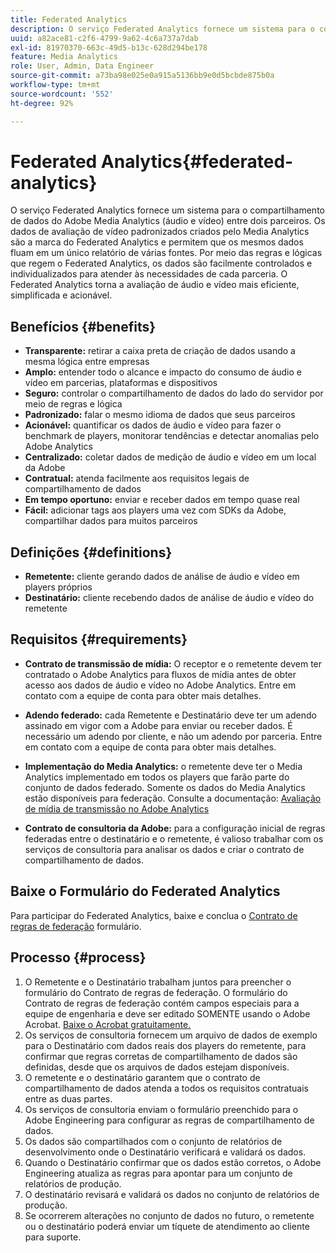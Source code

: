 ```yaml
---
title: Federated Analytics
description: O serviço Federated Analytics fornece um sistema para o compartilhamento de dados de mídia de streaming da Adobe Analytics entre dois parceiros.
uuid: a82ace81-c2f6-4799-9a62-4c6a737a7dab
exl-id: 81970370-663c-49d5-b13c-628d294be178
feature: Media Analytics
role: User, Admin, Data Engineer
source-git-commit: a73ba98e025e0a915a5136bb9e0d5bcbde875b0a
workflow-type: tm+mt
source-wordcount: '552'
ht-degree: 92%

---
```


# Federated Analytics{#federated-analytics}

O serviço Federated Analytics fornece um sistema para o compartilhamento de dados do Adobe Media Analytics (áudio e vídeo) entre dois parceiros. Os dados de avaliação de vídeo padronizados criados pelo Media Analytics são a marca do Federated Analytics e permitem que os mesmos dados fluam em um único relatório de várias fontes.
Por meio das regras e lógicas que regem o Federated Analytics, os dados são facilmente controlados e individualizados para atender às necessidades de cada parceria. O Federated Analytics torna a avaliação de áudio e vídeo mais eficiente, simplificada e acionável.

## Benefícios {#benefits}

* **Transparente:** retirar a caixa preta de criação de dados usando a mesma lógica entre empresas
* **Amplo:** entender todo o alcance e impacto do consumo de áudio e vídeo em parcerias, plataformas e dispositivos
* **Seguro:** controlar o compartilhamento de dados do lado do servidor por meio de regras e lógica
* **Padronizado:** falar o mesmo idioma de dados que seus parceiros
* **Acionável:** quantificar os dados de áudio e vídeo para fazer o benchmark de players, monitorar tendências e detectar anomalias pelo Adobe Analytics
* **Centralizado:** coletar dados de medição de áudio e vídeo em um local da Adobe
* **Contratual:** atenda facilmente aos requisitos legais de compartilhamento de dados
* **Em tempo oportuno:** enviar e receber dados em tempo quase real
* **Fácil:** adicionar tags aos players uma vez com SDKs da Adobe, compartilhar dados para muitos parceiros

## Definições {#definitions}

* **Remetente:** cliente gerando dados de análise de áudio e vídeo em players próprios
* **Destinatário:** cliente recebendo dados de análise de áudio e vídeo do remetente

## Requisitos {#requirements}

* **Contrato de transmissão de mídia:** O receptor e o remetente devem ter contratado o Adobe Analytics para fluxos de mídia antes de obter acesso aos dados de áudio e vídeo no Adobe Analytics. Entre em contato com a equipe de conta para obter mais detalhes.
* **Adendo federado:** cada Remetente e Destinatário deve ter um adendo assinado em vigor com a Adobe para enviar ou receber dados. É necessário um adendo por cliente, e não um adendo por parceria. Entre em contato com a equipe de conta para obter mais detalhes.

* **Implementação do Media Analytics:** o remetente deve ter o Media Analytics implementado em todos os players que farão parte do conjunto de dados federado. Somente os dados do Media Analytics estão disponíveis para federação. Consulte a documentação: [Avaliação de mídia de transmissão no Adobe Analytics](/help/media-overview.md)

* **Contrato de consultoria da Adobe:** para a configuração inicial de regras federadas entre o destinatário e o remetente, é valioso trabalhar com os serviços de consultoria para analisar os dados e criar o contrato de compartilhamento de dados.

## Baixe o Formulário do Federated Analytics

Para participar do Federated Analytics, baixe e conclua o [Contrato de regras de federação](assets/federated_analytics_form.pdf) formulário.

## Processo {#process}

1. O Remetente e o Destinatário trabalham juntos para preencher o formulário do Contrato de regras de federação. O formulário do Contrato de regras de federação contém campos especiais para a equipe de engenharia e deve ser editado SOMENTE usando o Adobe Acrobat. [Baixe o Acrobat gratuitamente.](https://get.adobe.com/br/reader/)
1. Os serviços de consultoria fornecem um arquivo de dados de exemplo para o Destinatário com dados reais dos players do remetente, para confirmar que regras corretas de compartilhamento de dados são definidas, desde que os arquivos de dados estejam disponíveis.
1. O remetente e o destinatário garantem que o contrato de compartilhamento de dados atenda a todos os requisitos contratuais entre as duas partes.
1. Os serviços de consultoria enviam o formulário preenchido para o Adobe Engineering para configurar as regras de compartilhamento de dados.
1. Os dados são compartilhados com o conjunto de relatórios de desenvolvimento onde o Destinatário verificará e validará os dados.
1. Quando o Destinatário confirmar que os dados estão corretos, o Adobe Engineering atualiza as regras para apontar para um conjunto de relatórios de produção.
1. O destinatário revisará e validará os dados no conjunto de relatórios de produção.
1. Se ocorrerem alterações no conjunto de dados no futuro, o remetente ou o destinatário poderá enviar um tíquete de atendimento ao cliente para suporte.
